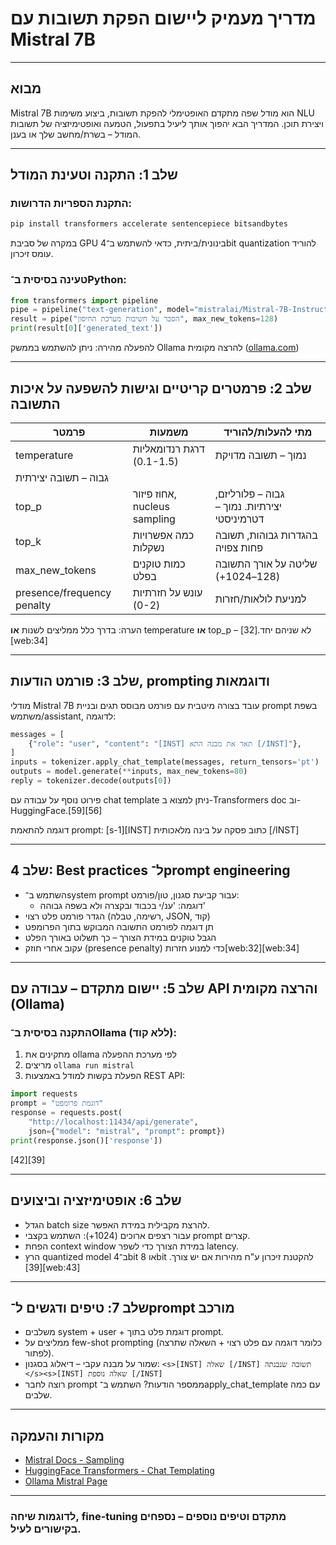 # מדריך מעמיק ליישום הפקת תשובות עם Mistral 7B

---

## מבוא
Mistral 7B הוא מודל שפה מתקדם האופטימלי להפקת תשובות, ביצוע משימות NLU ויצירת תוכן. המדריך הבא יהפוך אותך ליעיל בתפעול, הטמעה ואופטימיזציה של תשובות המודל – בשרת/מחשב שלך או בענן.

---

## שלב 1: התקנה וטעינת המודל

### התקנת הספריות הדרושות:
```bash
pip install transformers accelerate sentencepiece bitsandbytes
```
במקרה של סביבת GPU בינונית/ביתית, כדאי להשתמש ב־4bit quantization להוריד עומס זיכרון.

### טעינה בסיסית ב־Python:
```python
from transformers import pipeline
pipe = pipeline("text-generation", model="mistralai/Mistral-7B-Instruct-v0.2", device_map="auto")
result = pipe("הסבר על חשיבות מערכת החיסון", max_new_tokens=128)
print(result[0]['generated_text'])
```
להפעלה מהירה: ניתן להשתמש בממשק Ollama להרצה מקומית ([ollama.com](https://ollama.com/library/mistral))

---

## שלב 2: פרמטרים קריטיים וגישות להשפעה על איכות התשובה

| פרמטר        | משמעות | מתי להעלות/להוריד |
|--------------|--------|--------------------|
| temperature  | דרגת רנדומאליות (0.1-1.5) | נמוך – תשובה מדויקת
גבוה – תשובה יצירתית |
| top_p        | אחוז פיזור, nucleus sampling | גבוה – פלורליזם, יצירתיות. נמוך – דטרמיניסטי |
| top_k        | כמה אפשרויות נשקלות | בהגדרות גבוהות, תשובה פחות צפויה |
| max_new_tokens | כמות טוקנים בפלט  | שליטה על אורך התשובה (128–1024+) |
| presence/frequency penalty | עונש על חזרתיות (0-2) | למניעת לולאות/חזרות |

הערה: בדרך כלל ממליצים לשנות **או** temperature **או** top_p – לא שניהם יחד.[32][web:34]

---

## שלב 3: פורמט הודעות, prompting ודוגמאות

מודלי Mistral 7B עובד בצורה מיטבית עם פורמט מבוסס תגים ובניית prompt בשפת משתמש/assistant, לדוגמה:
```python
messages = [
    {"role": "user", "content": "[INST] תאר את מבנה התא [/INST]"},
]
inputs = tokenizer.apply_chat_template(messages, return_tensors='pt')
outputs = model.generate(**inputs, max_new_tokens=80)
reply = tokenizer.decode(outputs[0])
```
פירוט נוסף על עבודה עם chat template ניתן למצוא ב-Transformers doc וב-HuggingFace.[59][56]

דוגמה להתאמת prompt:
[s-1][INST] כתוב פסקה על בינה מלאכותית [/INST]

---

## שלב 4: Best practices ל־prompt engineering

- השתמש ב־system prompt עבור קביעת סגנון, טון/פורמט:
  - דוגמה: 'ענ/י בכבוד ובקצרה ולא בשפה גבוהה'
- הגדר פורמט פלט רצוי (רשימה, טבלה, JSON, קוד)
- תן דוגמה לפורמט התשובה המבוקש בתוך הפרומפט
- הגבל טוקנים במידת הצורך – כך תשלוט באורך הפלט
- עקוב אחרי חוזק (presence penalty) כדי למנוע חזרות[web:32][web:34]

---

## שלב 5: יישום מתקדם – עבודה עם API והרצה מקומית (Ollama)

### התקנה בסיסית ב־Ollama (ללא קוד):
1. מתקינים את ollama לפי מערכת ההפעלה
2. מריצים `ollama run mistral`
3. הפעלת בקשות למודל באמצעות REST API:
```python
import requests
prompt = "דוגמת פרומפט"
response = requests.post(
    "http://localhost:11434/api/generate",
    json={"model": "mistral", "prompt": prompt})
print(response.json()['response'])
```
[42][39]

---

## שלב 6: אופטימיזציה וביצועים

- הגדל batch size להרצת מקבילית במידת האפשר.
- עבור רצפים ארוכים (1024+): השתמש בקצבי prompt קצרים.
- הפחת context window במידת הצורך כדי לשפר latency.
- הרץ quantized model ב־4bit או 8bit להקטנת זיכרון ע"ח מהירות אם יש צורך.[39][web:43]

---

## שלב 7: טיפים ודגשים ל־prompt מורכב
- משלבים system + user + דוגמת פלט בתוך prompt.
- ממליצים על few-shot prompting (כלומר דוגמה עם פלט רצוי + השאלה שתרצה לפתור).
- שמור על מבנה עקבי – דיאלוג בסגנון:
  `<s>[INST] שאלה [/INST] תשובה שנבנתה </s><s>[INST] שאלה נוספת [/INST]`
- רוצה לחבר prompt ממספר הודעות? השתמש ב־apply_chat_template עם כמה שלבים.

---

## מקורות והעמקה
- [Mistral Docs - Sampling](https://docs.mistral.ai/capabilities/completion/sampling)
- [HuggingFace Transformers - Chat Templating](https://huggingface.co/docs/transformers/main/en/chat_templating)
- [Ollama Mistral Page](https://ollama.com/library/mistral)


---

### לדוגמות שיחה, fine-tuning מתקדם וטיפים נוספים – נספחים בקישורים לעיל.


